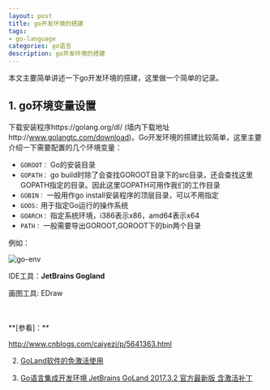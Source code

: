 ```yaml
---
layout: post
title: go开发环境的搭建
tags:
- go-language
categories: go语言
description: go开发环境的搭建
---
```


本文主要简单讲述一下go开发环境的搭建，这里做一个简单的记录。

<!-- more -->


## 1. go环境变量设置

下载安装程序https://golang.org/dl/ (墙内下载地址http://www.golangtc.com/download)。Go开发环境的搭建比较简单，这里主要介绍一下需要配置的几个环境变量：

* ```GOROOT：``` Go的安装目录
* ```GOPATH：``` go build时除了会查找GOROOT目录下的src目录，还会查找这里GOPATH指定的目录。因此这里GOPATH可用作我们的工作目录
* ```GOBIN：``` 一般用作go install安装程序的顶层目录，可以不用指定
* ```GOOS:``` 用于指定Go运行的操作系统
* ```GOARCH：``` 指定系统环境，i386表示x86，amd64表示x64
* ```PATH：``` 一般需要导出GOROOT,GOROOT下的bin两个目录

例如：

![go-env](https://ivanzz1001.github.io/records/assets/img/go/go-env.png)


IDE工具：**JetBrains Gogland**

画图工具: EDraw



<br />
<br />
**[参看]：**

http://www.cnblogs.com/caiyezi/p/5641363.html

2. [GoLand软件的免激活使用](http://blog.csdn.net/benben_2015/article/details/78725467)

3. [Go语言集成开发环境 JetBrains GoLand 2017.3.2 官方最新版 含激活补丁](http://www.sdbeta.com/xiazai/2017/1204/216304.html)

<br />
<br />
<br />

